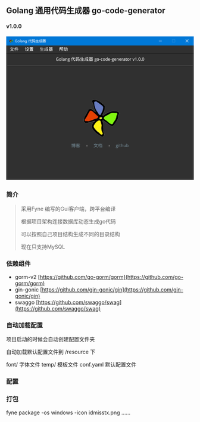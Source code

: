 ## Golang 通用代码生成器 go-code-generator

#### v1.0.0

![首页](https://raw.githubusercontent.com/sunzhonghui/go-code-generator/master/resource/images/main.png)

### 简介

> 采用Fyne 编写的Gui客户端，跨平台编译
>
> 根据项目架构连接数据库动态生成go代码
>
> 可以按照自己项目结构生成不同的目录结构
>
> 现在只支持MySQL

### 依赖组件

- gorm-v2 [https://github.com/go-gorm/gorm](https://github.com/go-gorm/gorm)
- gin-gonic [https://github.com/gin-gonic/gin](https://github.com/gin-gonic/gin)
- swaggo [https://github.com/swaggo/swag](https://github.com/swaggo/swag)

### 自动加载配置

项目启动的时候会自动创建配置文件夹

自动加载默认配置文件到 /resource 下

font/ 字体文件
temp/ 模板文件
conf.yaml 默认配置文件

### 配置




### 打包

fyne package -os windows -icon idmisstx.png
……




